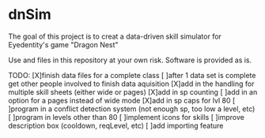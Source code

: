 dnSim
=====
The goal of this project is to creat a data-driven skill simulator for Eyedentity's game "Dragon Nest"

Use and files in this repository at your own risk.
Software is provided as is.

TODO:
[X]finish data files for a complete class
[ ]after 1 data set is complete get other people involved to finish data aquisition
[X]add in the handling for multiple skill sheets (either wide or pages)
[X]add in sp counting
[ ]add in an option for a pages instead of wide mode
[X]add in sp caps for lvl 80
[ ]program in a conflict detection system (not enough sp, too low a level, etc)
[ ]program in levels other than 80
[ ]implement icons for skills
[ ]improve description box (cooldown, reqLevel, etc)
[ ]add importing feature